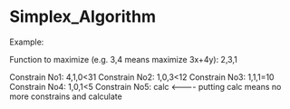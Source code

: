 # Simplex_Algorithm

Example:

Function to maximize (e.g. 3,4 means maximize 3x+4y): 2,3,1

Constrain No1:  4,1,0<31
Constrain No2:  1,0,3<12
Constrain No3:  1,1,1=10
Constrain No4:  1,0,1<5
Constrain No5:  calc             <---- putting calc means no more constrains and calculate
